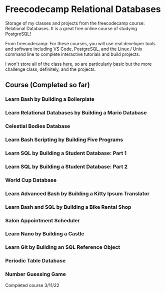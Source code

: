 # Freecodecamp Relational Databases

Storage of my classes and projects from the freecodecamp course: Relational Databases. It is a great free online course of studying PostgreSQL! 

From freecodecamp:
For these courses, you will use real developer tools and software including VS Code, PostgreSQL, and the Linux / Unix command line to complete interactive tutorials and build projects.

I won't store all of the class here, so are particularly basic but the more challenge class, definitely, and the projects.

## Course (Completed so far)
### Learn Bash by Building a Boilerplate
### Learn Relational Databases by Building a Mario Database
### Celestial Bodies Database
### Learn Bash Scripting by Building Five Programs
### Learn SQL by Building a Student Database: Part 1
### Learn SQL by Building a Student Database: Part 2
### World Cup Database
### Learn Advanced Bash by Building a Kitty Ipsum Translator
### Learn Bash and SQL by Building a Bike Rental Shop
### Salon Appointment Scheduler
### Learn Nano by Building a Castle
### Learn Git by Building an SQL Reference Object
### Periodic Table Database 
### Number Guessing Game

Completed course 3/11/22
